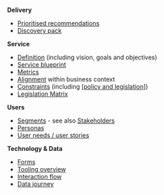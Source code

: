**Delivery**

- [Prioritised recommendations](recommendations)
- [Discovery pack](home)

**Service**

- [Definition](service-definition) (including vision, goals and objectives)
- [Service blueprint](service-blueprint) 
- [Metrics](volume-and-metrics)
- [Alignment](service-context) within business context
- [Constraints](service-constraints) (including [[policy and legislation]](service-definition#))
- [Legislation Matrix](https://drive.google.com/open?id=1aBmnyWnX6F6-W1fwgLWLwbgzJMiaymL3KbN78aUG8o4)

**Users**

- [Segments](user-segments) - see also [Stakeholders](stakeholders) 
- [Personas](user-personas) 
- [User needs / user stories](user-needs)

**Technology & Data**

- [Forms](forms-comparison)
- [Tooling overview](tools-and-technology)
- [Interaction flow](interaction-flow)
- [Data journey](information-flow)

